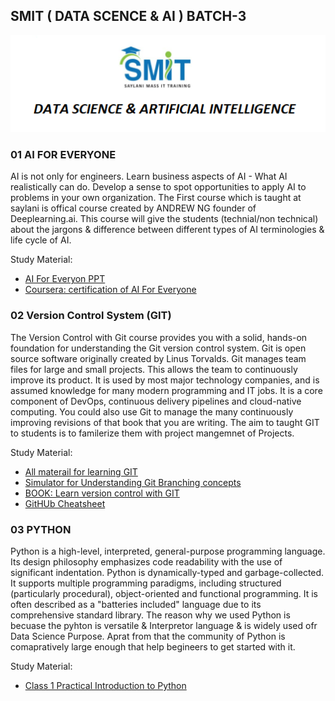 ## SMIT ( DATA SCENCE & AI ) BATCH-3
![Saylani DS & AI](./images/saylani_B3.png)

### 01 AI FOR EVERYONE
AI is not only for engineers. Learn business aspects of AI - What AI realistically can do. Develop a sense to spot opportunities to apply AI to problems in your own organization. The First course which is taught at saylani is offical course created by ANDREW NG founder of Deeplearning.ai. This course will give the students (technial/non technical) about the jargons & difference between different types of AI terminologies & life cycle of AI.

Study Material: 
- [AI For Everyon PPT](https://github.com/aiwithqasim/Saylani-AI-Batch2/tree/main/01%20Al%20for%20Everyone)
- [Coursera: certification of AI For Everyone](https://www.coursera.org/learn/ai-for-everyone)

### 02 Version Control System (GIT)
The Version Control with Git course provides  you with a solid, hands-on foundation for understanding the Git version control system.  Git is open source software originally created by Linus Torvalds. Git manages team files for large and small projects. This allows the team to continuously improve its product. It is used by most major technology companies, and is assumed knowledge for many modern programming and IT jobs.  It is a core component of DevOps, continuous delivery pipelines and cloud-native computing. You could also use Git to manage the many continuously improving revisions of that book that you are writing. The aim to taught GIT to students is to familerize them with project mangemnet of Projects.

Study Material: 
- [All materail for learning GIT](https://github.com/aiwithqasim/Saylani-AI-Batch2/tree/main/02%20Version%20control%20System)
- [Simulator for Understanding Git Branching concepts](https://git-school.github.io/visualizing-git/#free)
- [BOOK: Learn version control with GIT](https://github.com/aiwithqasim/Saylani-AI-Batch2/blob/main/02%20Version%20control%20System/learn%20version%20control%20with%20Git.pdf)
- [GitHUb Cheatsheet](https://github.com/aiwithqasim/Saylani-AI-Batch2/blob/main/02%20Version%20control%20System/Git-Cheatsheet.pdf)

### 03 PYTHON
Python is a high-level, interpreted, general-purpose programming language. Its design philosophy emphasizes code readability with the use of significant indentation. Python is dynamically-typed and garbage-collected. It supports multiple programming paradigms, including structured (particularly procedural), object-oriented and functional programming. It is often described as a "batteries included" language due to its comprehensive standard library. The reason why we used Python is becuase the pyhton is versatile & Interpretor language & is widely used ofr Data Science Purpose. Aprat from that the community of Python is comapratively large enough that help begineers to get started with it.

Study Material:
- [Class 1 Practical Introduction to Python](https://github.com/aiwithqasim/Python-Programmer/tree/main/Day1%20python_introduction)
